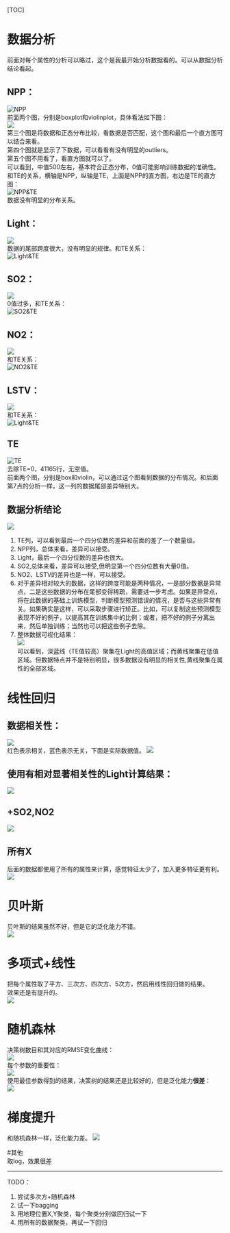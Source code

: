 [TOC]
 
 

# 数据分析
前面对每个属性的分析可以略过，这个是我最开始分析数据看的。可以从数据分析结论看起。
## NPP：
 ![NPP](http://ww3.sinaimg.cn/large/006y8lVajw1fbkazm2x9wj31ik0yck7x.jpg)      
 前面两个图，分别是boxplot和violinplot，具体看法如下图：    
 ![](http://wiki.mbalib.com/w/images/9/97/箱线图图示.jpg)   
 第三个图是将数据和正态分布比较，看数据是否匹配，这个图和最后一个直方图可以结合来看。    
 第四个图就是显示了下数据，可以看看有没有明显的outliers。  
 第五个图不用看了，看直方图就可以了。   
 可以看到，中值500左右，基本符合正态分布，0值可能影响训练数据的准确性。和TE的关系，横轴是NPP，纵轴是TE，上面是NPP的直方图，右边是TE的直方图：  
 ![NPP&TE](https://raw.githubusercontent.com/Moirai7/environment/master/pic/figure_1.png)      
 数据没有明显的分布关系。

## Light：
 ![](http://ww3.sinaimg.cn/large/006y8lVajw1fbkbtm2w4xj31hu0ych2i.jpg)      
 数据的尾部跨度很大，没有明显的规律。和TE关系：      
 ![Light&TE](https://raw.githubusercontent.com/Moirai7/environment/master/pic/figure_2.png)      

## SO2：
 ![](http://ww1.sinaimg.cn/large/006y8lVajw1fbkbmcd065j31i60y8wqv.jpg)      
 0值过多，和TE关系：      
 ![SO2&TE](https://raw.githubusercontent.com/Moirai7/environment/master/pic/figure_3.png)      

## NO2：
 ![](http://ww4.sinaimg.cn/large/006y8lVajw1fbkbnms7vij31jg0yq7ii.jpg)      
 和TE关系：      
 ![NO2&TE](https://raw.githubusercontent.com/Moirai7/environment/master/pic/figure_4.png)      

## LSTV：
 ![](http://ww1.sinaimg.cn/large/006y8lVajw1fbkboz8omvj31ke0yinbl.jpg)      
 和TE关系：	      
 ![Light&TE](https://raw.githubusercontent.com/Moirai7/environment/master/pic/figure_5.png)      

## TE
 ![TE](http://ww4.sinaimg.cn/large/006y8lVajw1fbkbgj08xxj31hg0yy7f0.jpg)    
 去除TE=0，41165行，无空值。    
 前面两个图，分别是box和violin，可以通过这个图看到数据的分布情况。和后面第7点的分析一样，这一列的数据尾部差异特别大。    
 
## 数据分析结论
 ![](https://raw.githubusercontent.com/Moirai7/environment/master/pic/figure_12.png)
 1. TE列，可以看到最后一个四分位数的差异和前面的差了一个数量级。
 2. NPP列，总体来看，差异可以接受。
 3. Light，最后一个四分位数的差异也很大。
 4. SO2,总体来看，差异可以接受,但明显第一个四分位数有大量0值。
 5. NO2、LSTV的差异也是一样，可以接受。
 6. 对于差异相对较大的数据，这样的跨度可能是两种情况，一是部分数据是异常点，二是这些数据的分布在尾部变得稀疏，需要进一步考虑。如果是异常点，将在此数据的基础上训练模型，判断模型预测错误的情况，是否与这些异常有关。如果确实是这样，可以采取步骤进行矫正。比如，可以复制这些预测模型表现不好的例子，以提高其在训练集中的比例；或者，把不好的例子分离出来，然后单独训练；当然也可以把这些例子去除。
 7. 整体数据可视化结果：      
 ![](https://raw.githubusercontent.com/Moirai7/environment/master/pic/figure_13.png)       
 可以看到，深蓝线（TE值较高）聚集在Light的高值区域；而黄线聚集在低值区域。但数据特点并不是特别明显，很多数据没有明显的相关性,黄线聚集在属性的全部区域。

# 线性回归

## 数据相关性：
 ![](https://raw.githubusercontent.com/Moirai7/environment/master/pic/figure_6.png)    
 红色表示相关，蓝色表示无关，下面是实际数据值。
 ![](https://raw.githubusercontent.com/Moirai7/environment/master/pic/cor.png)
## 使用有相对显著相关性的Light计算结果：
 ![](https://raw.githubusercontent.com/Moirai7/environment/master/pic/figure_7.png)
## +SO2,NO2
 ![](https://raw.githubusercontent.com/Moirai7/environment/master/pic/figure_8.png)
## 所有X
 后面的数据都使用了所有的属性来计算，感觉特征太少了，加入更多特征更有利。
 ![](https://raw.githubusercontent.com/Moirai7/environment/master/pic/figure_9.png)

# 贝叶斯
 贝叶斯的结果虽然不好，但是它的泛化能力不错。   
 ![](https://raw.githubusercontent.com/Moirai7/environment/master/pic/figure_10.png)

# 多项式+线性
 把每个属性取了平方、三次方、四次方、5次方，然后用线性回归做的结果。    
 效果还是有提升的。      
 ![](https://raw.githubusercontent.com/Moirai7/environment/master/pic/figure_11.png)

# 随机森林
 决策树数目和其对应的RMSE变化曲线：      
 ![](https://raw.githubusercontent.com/Moirai7/environment/master/pic/figure_14.png)      
 每个参数的重要性：      
 ![](https://raw.githubusercontent.com/Moirai7/environment/master/pic/figure_15.png)      
 使用最佳参数得到的结果，决策树的结果还是比较好的，但是泛化能力**很差**：      
 ![](https://raw.githubusercontent.com/Moirai7/environment/master/pic/figure_16.png)    

# 梯度提升
 和随机森林一样，泛化能力差。
![](https://raw.githubusercontent.com/Moirai7/environment/master/pic/figure_19.png) 

#其他      
 取log，效果很差      

----
 TODO：   
 1. 尝试多次方+随机森林
 2. 试一下bagging
 3. 用地理位置X,Y聚类，每个聚类分别做回归试一下
 4. 用所有的数据聚类，再试一下回归
 
 
 
 
 
 
 
 
 
 
 

